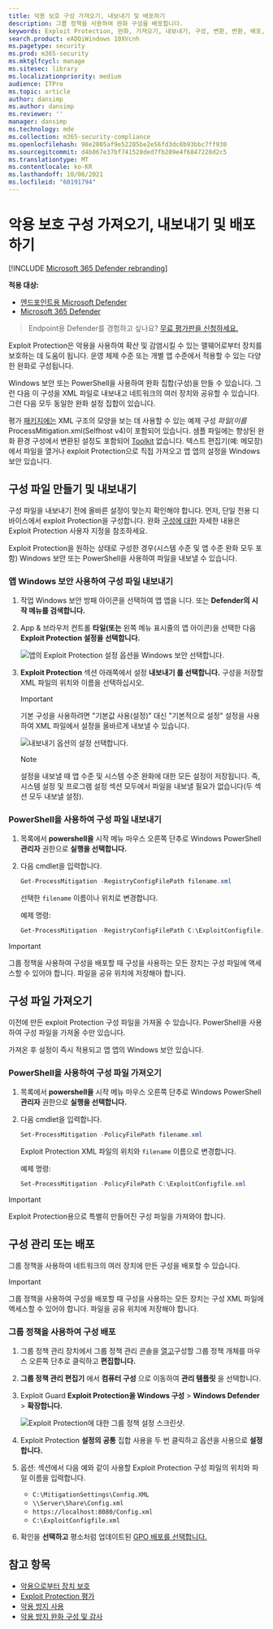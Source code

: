 ```yaml
---
title: 악용 보호 구성 가져오기, 내보내기 및 배포하기
description: 그룹 정책을 사용하여 완화 구성을 배포합니다.
keywords: Exploit Protection, 완화, 가져오기, 내보내기, 구성, 변환, 변환, 배포, 설치
search.product: eADQiWindows 10XVcnh
ms.pagetype: security
ms.prod: m365-security
ms.mktglfcycl: manage
ms.sitesec: library
ms.localizationpriority: medium
audience: ITPro
ms.topic: article
author: dansimp
ms.author: dansimp
ms.reviewer: ''
manager: dansimp
ms.technology: mde
ms.collection: m365-security-compliance
ms.openlocfilehash: 98e2005af9e52285be2e56fd3dc8b93bbc7ff930
ms.sourcegitcommit: d4b867e37bf741528ded7fb289e4f6847228d2c5
ms.translationtype: MT
ms.contentlocale: ko-KR
ms.lasthandoff: 10/06/2021
ms.locfileid: "60191794"
---
```

# <a name="import-export-and-deploy-exploit-protection-configurations"></a>악용 보호 구성 가져오기, 내보내기 및 배포하기

[!INCLUDE [Microsoft 365 Defender rebranding](../../includes/microsoft-defender.md)]


**적용 대상:**
- [엔드포인트용 Microsoft Defender](https://go.microsoft.com/fwlink/p/?linkid=2154037)
- [Microsoft 365 Defender](https://go.microsoft.com/fwlink/?linkid=2118804)

> Endpoint용 Defender를 경험하고 싶나요? [무료 평가판을 신청하세요.](https://signup.microsoft.com/create-account/signup?products=7f379fee-c4f9-4278-b0a1-e4c8c2fcdf7e&ru=https://aka.ms/MDEp2OpenTrial?ocid=docs-wdatp-exposedapis-abovefoldlink)

Exploit Protection은 악용을 사용하여 확산 및 감염시킬 수 있는 맬웨어로부터 장치를 보호하는 데 도움이 됩니다. 운영 체제 수준 또는 개별 앱 수준에서 적용할 수 있는 다양한 완화로 구성됩니다.

Windows 보안 또는 PowerShell을 사용하여 완화 집합(구성)을 만들 수 있습니다. 그런 다음 이 구성을 XML 파일로 내보내고 네트워크의 여러 장치와 공유할 수 있습니다. 그런 다음 모두 동일한 완화 설정 집합이 있습니다.

평가 [패키지에는](https://demo.wd.microsoft.com/Page/EP) XML 구조의 모양을 보는 데 사용할 수 있는 예제 구성 *파일(이름* ProcessMitigation.xml(Selfhost v4)이 포함되어 있습니다. 샘플 파일에는 향상된 완화 환경 구성에서 변환된 설정도 포함되어 [Toolkit](https://support.microsoft.com/help/2458544/the-enhanced-mitigation-experience-toolkit) 없습니다. 텍스트 편집기(예: 메모장)에서 파일을 열거나 exploit Protection으로 직접 가져오고 앱 앱의 설정을 Windows 보안 있습니다.

## <a name="create-and-export-a-configuration-file"></a>구성 파일 만들기 및 내보내기

구성 파일을 내보내기 전에 올바른 설정이 맞는지 확인해야 합니다. 먼저, 단일 전용 디바이스에서 exploit Protection을 구성합니다. 완화 [구성에 대한](customize-exploit-protection.md) 자세한 내용은 Exploit Protection 사용자 지정을 참조하세요.

Exploit Protection을 원하는 상태로 구성한 경우(시스템 수준 및 앱 수준 완화 모두 포함) Windows 보안 또는 PowerShell을 사용하여 파일을 내보낼 수 있습니다.

### <a name="use-the-windows-security-app-to-export-a-configuration-file"></a>앱 Windows 보안 사용하여 구성 파일 내보내기

1. 작업 Windows 보안 방패 아이콘을 선택하여 앱 앱을 니다. 또는 **Defender의 시작 메뉴를 검색합니다.**

2. App & 브라우저 컨트롤 **타일(또는** 왼쪽 메뉴 표시줄의 앱 아이콘)을 선택한 다음 **Exploit Protection 설정을 선택합니다.**

    ![앱의 Exploit Protection 설정 옵션을 Windows 보안 선택합니다.](../../media/wdsc-exp-prot.png)

3. **Exploit Protection** 섹션 아래쪽에서 설정 **내보내기 를 선택합니다.** 구성을 저장할 XML 파일의 위치와 이름을 선택하십시오.

    > [!IMPORTANT]
    > 기본 구성을 사용하려면 "기본값 사용(설정)" 대신 "기본적으로 설정" 설정을 사용하여 XML 파일에서 설정을 올바르게 내보낼 수 있습니다.

    ![내보내기 옵션의 설정 선택합니다.](../../media/wdsc-exp-prot-export.png)

    > [!NOTE]
    > 설정을 내보낼 때 앱 수준 및 시스템 수준 완화에 대한 모든 설정이 저장됩니다. 즉, 시스템 설정 및 프로그램 설정 섹션  모두에서  파일을 내보낼 필요가 없습니다(두 섹션 모두 내보낼 설정).

### <a name="use-powershell-to-export-a-configuration-file"></a>PowerShell을 사용하여 구성 파일 내보내기

1. 목록에서 **powershell을** 시작 메뉴 마우스 오른쪽 단추로 Windows PowerShell **관리자** 권한으로 **실행을 선택합니다.**
2. 다음 cmdlet을 입력합니다.

    ```PowerShell
    Get-ProcessMitigation -RegistryConfigFilePath filename.xml
    ```

    선택한 `filename` 이름이나 위치로 변경합니다.

    예제 명령:

    ```powershell
    Get-ProcessMitigation -RegistryConfigFilePath C:\ExploitConfigfile.xml
    ```

> [!IMPORTANT]
> 그룹 정책을 사용하여 구성을 배포할 때 구성을 사용하는 모든 장치는 구성 파일에 액세스할 수 있어야 합니다. 파일을 공유 위치에 저장해야 합니다.

## <a name="import-a-configuration-file"></a>구성 파일 가져오기

이전에 만든 exploit Protection 구성 파일을 가져올 수 있습니다. PowerShell을 사용하여 구성 파일을 가져올 수만 있습니다.

가져온 후 설정이 즉시 적용되고 앱 앱의 Windows 보안 있습니다.

### <a name="use-powershell-to-import-a-configuration-file"></a>PowerShell을 사용하여 구성 파일 가져오기

1. 목록에서 **powershell을** 시작 메뉴 마우스 오른쪽 단추로 Windows PowerShell **관리자** 권한으로 **실행을 선택합니다.**
2. 다음 cmdlet을 입력합니다.

    ```PowerShell
    Set-ProcessMitigation -PolicyFilePath filename.xml
    ```

    Exploit Protection XML 파일의 위치와 `filename` 이름으로 변경합니다.

    예제 명령:

    ```powershell
    Set-ProcessMitigation -PolicyFilePath C:\ExploitConfigfile.xml
    ```

> [!IMPORTANT]
> Exploit Protection용으로 특별히 만들어진 구성 파일을 가져와야 합니다.

## <a name="manage-or-deploy-a-configuration"></a>구성 관리 또는 배포

그룹 정책을 사용하여 네트워크의 여러 장치에 만든 구성을 배포할 수 있습니다.

> [!IMPORTANT]
> 그룹 정책을 사용하여 구성을 배포할 때 구성을 사용하는 모든 장치는 구성 XML 파일에 액세스할 수 있어야 합니다. 파일을 공유 위치에 저장해야 합니다.

### <a name="use-group-policy-to-distribute-the-configuration"></a>그룹 정책을 사용하여 구성 배포

1. 그룹 정책 관리 장치에서 그룹 정책 관리 콘솔을 [열고](/previous-versions/windows/desktop/gpmc/group-policy-management-console-portal)구성할 그룹 정책 개체를 마우스 오른쪽 단추로 클릭하고 **편집합니다.**

2. **그룹 정책 관리 편집기** 에서 **컴퓨터 구성** 으로 이동하여 **관리 템플릿** 을 선택합니다.

3. Exploit Guard **Exploit Protection을 Windows 구성** \> **Windows Defender** \> **확장합니다.**

    ![Exploit Protection에 대한 그룹 정책 설정 스크린샷.](../../media/exp-prot-gp.png)

4. Exploit Protection **설정의 공통** 집합 사용을 두 번 클릭하고 옵션을 사용으로 **설정합니다.**

5. 옵션:  섹션에서 다음 예와 같이 사용할 Exploit Protection 구성 파일의 위치와 파일 이름을 입력합니다.

    - `C:\MitigationSettings\Config.XML`
    - `\\Server\Share\Config.xml`
    - `https://localhost:8080/Config.xml`
    - `C:\ExploitConfigfile.xml`

6. 확인을 **선택하고** 평소처럼 업데이트된 [GPO 배포를 선택합니다.](/windows/win32/srvnodes/group-policy)

## <a name="see-also"></a>참고 항목

- [악용으로부터 장치 보호](exploit-protection.md)
- [Exploit Protection 평가](evaluate-exploit-protection.md)
- [악용 방지 사용](enable-exploit-protection.md)
- [악용 방지 완화 구성 및 감사](customize-exploit-protection.md)
